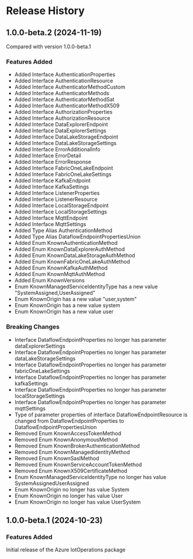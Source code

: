 # Release History
    
## 1.0.0-beta.2 (2024-11-19)
Compared with version 1.0.0-beta.1
    
### Features Added

  - Added Interface AuthenticationProperties
  - Added Interface AuthenticationResource
  - Added Interface AuthenticatorMethodCustom
  - Added Interface AuthenticatorMethods
  - Added Interface AuthenticatorMethodSat
  - Added Interface AuthenticatorMethodX509
  - Added Interface AuthorizationProperties
  - Added Interface AuthorizationResource
  - Added Interface DataExplorerEndpoint
  - Added Interface DataExplorerSettings
  - Added Interface DataLakeStorageEndpoint
  - Added Interface DataLakeStorageSettings
  - Added Interface ErrorAdditionalInfo
  - Added Interface ErrorDetail
  - Added Interface ErrorResponse
  - Added Interface FabricOneLakeEndpoint
  - Added Interface FabricOneLakeSettings
  - Added Interface KafkaEndpoint
  - Added Interface KafkaSettings
  - Added Interface ListenerProperties
  - Added Interface ListenerResource
  - Added Interface LocalStorageEndpoint
  - Added Interface LocalStorageSettings
  - Added Interface MqttEndpoint
  - Added Interface MqttSettings
  - Added Type Alias AuthenticationMethod
  - Added Type Alias DataflowEndpointPropertiesUnion
  - Added Enum KnownAuthenticationMethod
  - Added Enum KnownDataExplorerAuthMethod
  - Added Enum KnownDataLakeStorageAuthMethod
  - Added Enum KnownFabricOneLakeAuthMethod
  - Added Enum KnownKafkaAuthMethod
  - Added Enum KnownMqttAuthMethod
  - Added Enum KnownVersions
  - Enum KnownManagedServiceIdentityType has a new value "SystemAssigned,UserAssigned"
  - Enum KnownOrigin has a new value "user,system"
  - Enum KnownOrigin has a new value system
  - Enum KnownOrigin has a new value user

### Breaking Changes

  - Interface DataflowEndpointProperties no longer has parameter dataExplorerSettings
  - Interface DataflowEndpointProperties no longer has parameter dataLakeStorageSettings
  - Interface DataflowEndpointProperties no longer has parameter fabricOneLakeSettings
  - Interface DataflowEndpointProperties no longer has parameter kafkaSettings
  - Interface DataflowEndpointProperties no longer has parameter localStorageSettings
  - Interface DataflowEndpointProperties no longer has parameter mqttSettings
  - Type of parameter properties of interface DataflowEndpointResource is changed from DataflowEndpointProperties to DataflowEndpointPropertiesUnion
  - Removed Enum KnownAccessTokenMethod
  - Removed Enum KnownAnonymousMethod
  - Removed Enum KnownBrokerAuthenticationMethod
  - Removed Enum KnownManagedIdentityMethod
  - Removed Enum KnownSaslMethod
  - Removed Enum KnownServiceAccountTokenMethod
  - Removed Enum KnownX509CertificateMethod
  - Enum KnownManagedServiceIdentityType no longer has value SystemAssignedUserAssigned
  - Enum KnownOrigin no longer has value System
  - Enum KnownOrigin no longer has value User
  - Enum KnownOrigin no longer has value UserSystem
    
    
## 1.0.0-beta.1 (2024-10-23)

### Features Added

Initial release of the Azure IotOperations package
